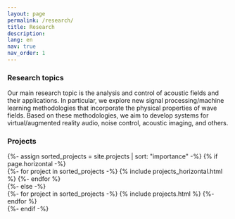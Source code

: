 ```yaml
---
layout: page
permalink: /research/
title: Research
description:
lang: en 
nav: true
nav_order: 1
---
```


### Research topics

Our main research topic is the analysis and control of acoustic fields and their applications. In particular, we explore new signal processing/machine learning methodologies that incorporate the physical properties of wave fields. Based on these methodologies, we aim to develop systems for virtual/augmented reality audio, noise control, acoustic imaging, and others.

<div style="margin: 1rem;">
<script defer class="speakerdeck-embed" data-id="fa8341a7d3e446b8bcd1eec7b10fe781" data-ratio="1.77777777777778" src="//speakerdeck.com/assets/embed.js"></script>
</div>

### Projects

<div class="projects" style="margin-top: 1rem;">
<!-- Display projects without categories -->
{%- assign sorted_projects = site.projects | sort: "importance" -%}
<!-- Generate cards for each project -->
{% if page.horizontal -%}
<div class="container">
<div class="row row-cols-2">
{%- for project in sorted_projects -%}
    {% include projects_horizontal.html %}
{%- endfor %}
</div>
</div>
{%- else -%}
<div class="grid">
{%- for project in sorted_projects -%}
    {% include projects.html %}
{%- endfor %}
</div>
{%- endif -%}
</div>